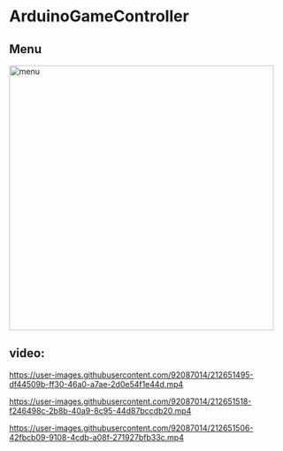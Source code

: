# ArduinoGameController
 
## Menu
<img width="478" alt="menu" src="https://user-images.githubusercontent.com/92087014/212650674-b859029c-d3bf-4795-9322-0b28ad4d0d34.png">


## video:

https://user-images.githubusercontent.com/92087014/212651495-df44509b-ff30-46a0-a7ae-2d0e54f1e44d.mp4

https://user-images.githubusercontent.com/92087014/212651518-f246498c-2b8b-40a9-8c95-44d87bccdb20.mp4

https://user-images.githubusercontent.com/92087014/212651506-42fbcb09-9108-4cdb-a08f-271927bfb33c.mp4

